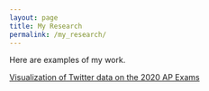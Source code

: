 ```yaml
---
layout: page
title: My Research
permalink: /my_research/
---
```



Here are examples of my work.

[Visualization of Twitter data on the 2020 AP Exams](AP_exam_wordcloud.pdf)


